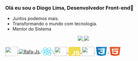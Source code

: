 ### Olá eu sou o Diogo Lima, Desenvolvedor Front-end👋

- Juntos podemos mais.
- Transformando o mundo com tecnologia.
- Mentor do Sistema

<div align="center">
  <a href="https://github.com/eidiogolima">
  <img height="160em" src="https://github-readme-stats.vercel.app/api?username=eidiogolima&show_icons=true&theme=dark&include_all_commits=true&count_private=true"/>
  <img height="160em" src="https://github-readme-stats.vercel.app/api/top-langs/?username=eidiogolima&layout=compact&langs_count=7&theme=dark"/>
</div>

<div style="display: inline_block"><br>
  <img align="center"  height="30" width="40" src="https://cdn.jsdelivr.net/gh/devicons/devicon@latest/icons/laravel/laravel-original.svg" />   
  <img align="center" alt="Rafa-Js" height="30" width="40"  src="https://cdn.jsdelivr.net/gh/devicons/devicon@latest/icons/vuejs/vuejs-original-wordmark.svg" />
  <img align="center" alt="Rafa-React" height="30" width="40" src="https://raw.githubusercontent.com/devicons/devicon/master/icons/react/react-original.svg">
  <img align="center"  height="30" width="40" src="https://cdn.jsdelivr.net/gh/devicons/devicon@latest/icons/livewire/livewire-original-wordmark.svg" />
  <img align="center"  height="30" width="40" src="https://raw.githubusercontent.com/devicons/devicon/master/icons/javascript/javascript-plain.svg">
  <img align="center" height="30" width="40" src="https://cdn.jsdelivr.net/gh/devicons/devicon@latest/icons/bootstrap/bootstrap-original.svg" />
  <img align="center" alt="Rafa-CSS" height="30" width="40" src="https://raw.githubusercontent.com/devicons/devicon/master/icons/css3/css3-original.svg">
  <img align="center" alt="Rafa-HTML" height="30" width="40" src="https://raw.githubusercontent.com/devicons/devicon/master/icons/html5/html5-original.svg">
</div>

